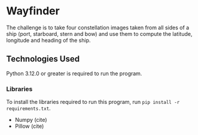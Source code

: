 # Wayfinder

The challenge is to take four constellation images taken from all sides of a ship (port, starboard, stern and bow) and
use them to compute the latitude, longitude and heading of the ship.

## Technologies Used

Python 3.12.0 or greater is required to run the program.

### Libraries

To install the libraries required to run this program, run `pip install -r requirements.txt`.

- Numpy (cite)
- Pillow (cite)
